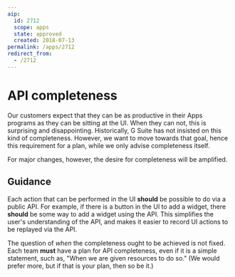```yaml
---
aip:
  id: 2712
  scope: apps
  state: approved
  created: 2018-07-13
permalink: /apps/2712
redirect_from:
  - /2712
---
```


# API completeness

Our customers expect that they can be as productive in their Apps programs as
they can be sitting at the UI. When they can not, this is surprising and
disappointing. Historically, G Suite has not insisted on this kind of
completeness. However, we want to move towards that goal, hence this
requirement for a plan, while we only advise completeness itself.

For major changes, however, the desire for completeness will be amplified.

## Guidance

Each action that can be performed in the UI **should** be possible to do via a
public API. For example, if there is a button in the UI to add a widget, there
**should** be some way to add a widget using the API. This simplifies the
user's understanding of the API, and makes it easier to record UI actions to be
replayed via the API.

The question of _when_ the completeness ought to be achieved is not fixed. Each
team **must** have a plan for API completeness, even if it is a simple
statement, such as, "When we are given resources to do so." (We would prefer
more, but if that is your plan, then so be it.)
